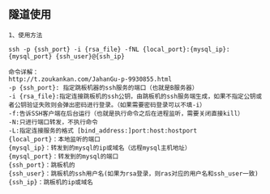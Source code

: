 ## 隧道使用 
    
    1、使用方法

    ssh -p {ssh_port} -i {rsa_file} -fNL {local_port}:{mysql_ip}:{mysql_port} {ssh_user}@{ssh_ip}
    
    命令详解：
    http://t.zoukankan.com/JahanGu-p-9930855.html
    -p {ssh_port}: 指定跳板机器的ssh服务的端口（也就是B服务器）
    -i {rsa_file}:指定连接跳板机的ssh公钥，由跳板机的ssh服务端生成，如果不指定公钥或者公钥验证失败则会弹出密码进行登录。（如果需要密码登录可以不填-i）
    -f:告诉SSH客户端在后台运行（也就是执行命令之后在进程监听，需要关闭直接kill）
    -N:只进行端口转发，不执行命令
    -L:指定连接服务的格式 [bind_address:]port:host:hostport
    {local_port}：本地监听的端口
    {mysql_ip}：转发到的mysql的ip或域名（远程mysql主机地址）
    {mysql_port}：转发到的mysql的端口
    {ssh_port}：跳板机的
    {ssh_user}：跳板机的ssh用户名(如果为rsa登录，则ras对应的用户名和ssh_user一致)
    {ssh_ip}：跳板机的ip或域名